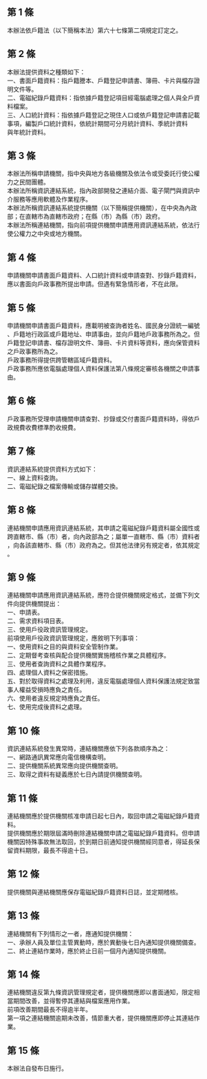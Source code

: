 第 1 條
-------
本辦法依戶籍法（以下簡稱本法）第六十七條第二項規定訂定之。

第 2 條
-------
本辦法提供資料之種類如下：  
一、書面戶籍資料：指戶籍謄本、戶籍登記申請書、簿冊、卡片與檔存證  
    明文件等。  
二、電磁紀錄戶籍資料：指依據戶籍登記項目經電腦處理之個人與全戶資  
    料檔案。  
三、人口統計資料：指依據戶籍登記之現住人口或依戶籍登記申請書記載  
    事項，編製戶口統計資料，依統計期間可分月統計資料、季統計資料  
    與年統計資料。

第 3 條
-------
本辦法所稱申請機關，指中央與地方各級機關及依法令或受委託行使公權  
力之民間團體。  
本辦法所稱資訊連結系統，指內政部開發之連結介面、電子閘門與資訊中  
介服務等應用軟體及作業程序。  
本辦法所稱資訊連結系統提供機關（以下簡稱提供機關），在中央為內政  
部；在直轄市為直轄市政府；在縣（市）為縣（市）政府。  
本辦法所稱連結機關，指向前項提供機關申請應用資訊連結系統，依法行  
使公權力之中央或地方機關。

第 4 條
-------
申請機關申請書面戶籍資料、人口統計資料或申請查對、抄錄戶籍資料，  
應以書面向戶政事務所提出申請。但遇有緊急情形者，不在此限。

第 5 條
-------
申請機關申請書面戶籍資料，應載明被查詢者姓名、國民身分證統一編號  
、戶籍地行政區或戶籍地址、申請事由，並向戶籍地戶政事務所為之。但  
戶籍登記申請書、檔存證明文件、簿冊、卡片資料等資料，應向保管資料  
之戶政事務所為之。  
戶政事務所得提供跨管轄區域戶籍資料。  
戶政事務所應依電腦處理個人資料保護法第八條規定審核各機關之申請事  
由。

第 6 條
-------
戶政事務所受理申請機關申請查對、抄錄或交付書面戶籍資料時，得依戶  
政規費收費標準酌收規費。

第 7 條
-------
資訊連結系統提供資料方式如下：  
一、線上資料查詢。  
二、電磁紀錄之檔案傳輸或儲存媒體交換。

第 8 條
-------
連結機關申請應用資訊連結系統，其申請之電磁紀錄戶籍資料屬全國性或  
跨直轄市、縣（市）者，向內政部為之；屬單一直轄市、縣（市）資料者  
，向各該直轄市、縣（市）政府為之。但其他法律另有規定者，依其規定  
。

第 9 條
-------
連結機關申請應用資訊連結系統，應符合提供機關規定格式，並備下列文  
件向提供機關提出：  
一、申請表。  
二、需求資料項目表。  
三、使用戶役政資訊管理規定。  
前項使用戶役政資訊管理規定，應敘明下列事項：  
一、使用資料之目的與資料安全管制作業。  
二、定期督考查核與配合提供機關實施稽核作業之具體程序。  
三、使用者查詢資料之具體作業程序。  
四、處理個人資料之保密措施。  
五、對於取得資料之處理及利用，違反電腦處理個人資料保護法規定致當  
    事人權益受損時應負之責任。  
六、使用者違反規定時應負之責任。  
七、使用完成後資料之處理。

第 10 條
--------
資訊連結系統發生異常時，連結機關應依下列各款順序為之：  
一、網路通訊異常應向電信機構查明。  
二、提供機關系統異常應向提供機關查明。  
三、取得之資料有疑義應於七日內請提供機關查明。

第 11 條
--------
連結機關應於提供機關核准申請日起七日內，取回申請之電磁紀錄戶籍資  
料。  
提供機關應於期限屆滿時刪除連結機關申請之電磁紀錄戶籍資料。但申請  
機關因特殊事故無法取回，於到期日前通知提供機關經同意者，得延長保  
留資料期限，最長不得逾十日。

第 12 條
--------
提供機關與連結機關應保存電磁紀錄戶籍資料日誌，並定期稽核。

第 13 條
--------
連結機關有下列情形之一者，應通知提供機關：  
一、承辦人員及單位主管異動時，應於異動後七日內通知提供機關備查。  
二、終止連結作業時，應於終止日前一個月內通知提供機關。

第 14 條
--------
連結機關違反第九條資訊管理規定者，提供機關應即以書面通知，限定相  
當期間改善，並得暫停其連結與檔案應用作業。  
前項改善期間最長不得逾半年。  
第一項之連結機關逾期未改善，情節重大者，提供機關應即停止其連結作  
業。

第 15 條
--------
本辦法自發布日施行。

